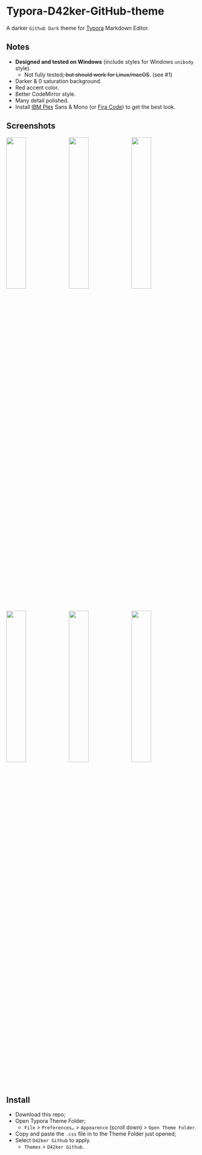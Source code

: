 # Typora-D42ker-GitHub-theme
A darker `Github Dark` theme for [Typora](https://typora.io/) Markdown Editor.

## Notes
- **Designed and tested on Windows** (include styles for Windows `unibody` style). 
    - Not fully tested~~, but should work for Linux/macOS~~. (see #1)
- Darker & 0 saturation background.
- Red accent color.
- Better CodeMirror style.
- Many detail polished.
- Install [IBM Plex](https://www.ibm.com/plex/) Sans & Mono (or [Fira Code](https://github.com/tonsky/FiraCode)) to get the best look.

## Screenshots

<p float="left">
  <img src="https://user-images.githubusercontent.com/58762081/170789940-8e85c65f-bf0e-4c47-8c51-0792d136af41.png" width="32%" />
  <img src="https://user-images.githubusercontent.com/58762081/170790028-8007b752-4cb8-4e8a-9587-7cf596ef3883.png" width="32%" /> 
  <img src="https://user-images.githubusercontent.com/58762081/170790158-60ead1d2-255b-4b9c-b1f3-7ccdb5404223.png" width="32%" />
  <img src="https://user-images.githubusercontent.com/58762081/170790234-a9dce3e7-79c0-4329-9c10-831dfab33e51.png" width="32%" />
  <img src="https://user-images.githubusercontent.com/58762081/170790336-378a31ed-d19e-4082-ae69-42ce9b0bdfe3.png" width="32%" />
  <img src="https://user-images.githubusercontent.com/58762081/170790427-19d88ad3-1a71-4e67-a8b6-4e9ce0abaafa.png" width="32%" />
</p>

## Install

- Download this repo;
- Open Typora Theme Folder;
  - `File` > `Preferences…` > `Appearence` (scroll down) > `Open Theme Folder`.
- Copy and paste the `.css` file in to the Theme Folder just opened;
- Select `D42ker Github` to apply.
  - `Themes` > `D42ker Github`. 
